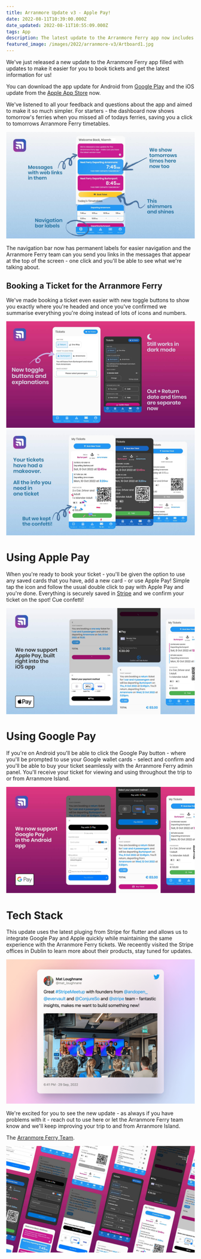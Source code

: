 ```yaml
---
title: Arranmore Update v3 - Apple Pay!
date: 2022-08-11T10:39:00.000Z
date_updated: 2022-08-11T10:55:09.000Z
tags: App
description: The latest update to the Arranmore Ferry app now includes support for Apple Pay
featured_image: /images/2022/arranmore-v3/Artboard1.jpg
---
```


We've just released a new update to the Arranmore Ferry app filled with updates to make it easier for you to book tickets and get the latest information for us!

You can download the app update for Android from [Google Play](https://play.google.com/store/apps/details?id=com.thearranmoreferry.app) and the iOS update from the [Apple App Store](https://apps.apple.com/ie/app/the-arranmore-ferry-blue/id1548020032) now.

We've listened to all your feedback and questions about the app and aimed to make it so much simpler. For starters - the dashboard now shows tomorrow's ferries when you missed all of todays ferries, saving you a click to tomorrows Arranmore Ferry timetables.

![New dashboard features](/images/2022/arranmore-v3/Artboard3.jpg)

The navigation bar now has permanent labels for easier navigation and the Arranmore Ferry team can you send you links in the messages that appear at the top of the screen - one click and you'll be able to see what we're talking about.

## Booking a Ticket for the Arranmore Ferry

We've made booking a ticket even easier with new toggle buttons to show you exactly where you're headed and once you've confirmed we summarise everything you're doing instead of lots of icons and numbers.

![Arranmore Ferry Booking Tickets](/images/2022/arranmore-v3/Artboard4.jpg)
![Arranmore Ferry Booking Tickets](/images/2022/arranmore-v3/Artboard7.jpg)

# Using Apple Pay

When you're ready to book your ticket - you'll be given the option to use any saved cards that you have, add a new card - or use Apple Pay! Simple tap the icon and follow the usual double click to pay with Apple Pay and you're done. Everything is securely saved in [Stripe](https://stripe.com) and we confirm your ticket on the spot! Cue confetti!

![Apple Pay](/images/2022/arranmore-v3/Artboard5.jpg)

# Using Google Pay

If you're on Android you'll be able to click the Google Pay button - where you'll be prompted to use your Google wallet cards - select and confirm and you'll be able to buy your ticket seamlessly with the Arranmore Ferry admin panel. You'll receive your ticket for viewing and using throughout the trip to or from Arranmore Island.

![Google Pay](/images/2022/arranmore-v3/Artboard6.jpg)

# Tech Stack

This update uses the latest pluging from Stripe for flutter and allows us to integrate Google Pay and Apple quickly while maintaining the same experience with the Arranmore Ferry tickets. We receently visited the Stripe offices in Dublin to learn more about their products, stay tuned for updates.

![Stripe meetup tweet](/images/2022/arranmore-v3/tweet_hexa_studios_stripe.png)

We're excited for you to see the new update - as always if you have problems with it - reach out to use here or let the Arranmore Ferry team know and we'll keep improving your trip to and from Arranmore Island.

The [Arranmore Ferry Team](https://thearranmoreferry.com/about).


![Arranmore Ferry - v3 update](/images/2022/arranmore-v3/Artboard2.jpg)
